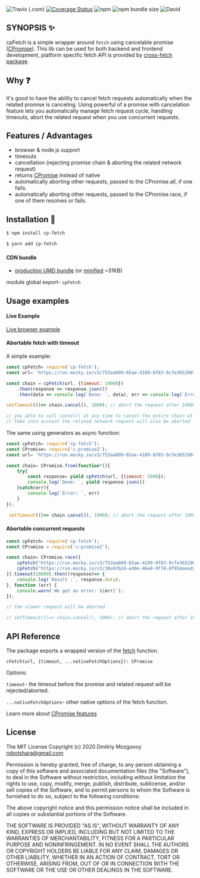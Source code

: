 ![Travis (.com)](https://img.shields.io/travis/com/DigitalBrainJS/c-fetch)
[![Coverage Status](https://coveralls.io/repos/github/DigitalBrainJS/c-fetch/badge.svg?branch=master)](https://coveralls.io/github/DigitalBrainJS/c-fetch?branch=master)
![npm](https://img.shields.io/npm/dm/cp-fetch)
![npm bundle size](https://img.shields.io/bundlephobia/minzip/cp-fetch)
![David](https://img.shields.io/david/DigitalBrainJS/c-fetch)

## SYNOPSIS :sparkles:

cpFetch is a simple wrapper around `fetch` using cancelable promise ([CPromise](https://www.npmjs.com/package/c-promise2)). 
This lib can be used for both backend and frontend development, platform specific fetch API is provided by 
[cross-fetch package](https://www.npmjs.com/package/cross-fetch).

## Why :question:
It's good to have the ability to cancel fetch requests automatically when the related promise is canceling.
Using powerful of a promise with cancelation feature lets you automatically manage fetch request cycle, handling timeouts,
abort the related request when you use concurrent requests.  

## Features / Advantages
- browser & node.js support
- timeouts
- cancellation (rejecting promise chain & aborting the related network request)
- returns [CPromise](https://www.npmjs.com/package/c-promise2) instead of native
- automatically aborting other requests, passed to the CPromise.all, if one fails.
- automatically aborting other requests, passed to the CPromise.race, if one of them resolves or fails.

## Installation :hammer:

```bash
$ npm install cp-fetch
```

```bash
$ yarn add cp-fetch
```

#### CDN bundle

- [production UMD bundle](https://unpkg.com/cp-fetch) (or [minified](https://unpkg.com/cp-fetch/dist/cp-fetch.umd.min.js) ~31KB)

module global export- `cpFetch`

## Usage examples

#### Live Example

[Live browser example](https://codesandbox.io/s/ancient-glade-1wsnj)

#### Abortable fetch with timeout

A simple example:
````javascript
const cpFetch= require('cp-fetch');
const url= 'https://run.mocky.io/v3/753aa609-65ae-4109-8f83-9cfe365290f0?mocky-delay=5s';

const chain = cpFetch(url, {timeout: 10000})
    .then(response => response.json())
    .then(data => console.log(`Done: `, data), err => console.log(`Error: `, err))

setTimeout(()=> chain.cancel(), 1000); // abort the request after 1000ms 

// you able to call cancel() at any time to cancel the entire chain at any stage
// Take into account the related network request will also be aborted
````

The same using generators as async function:

````javascript
const cpFetch= require('cp-fetch');
const CPromise= require('c-promise2');
const url= 'https://run.mocky.io/v3/753aa609-65ae-4109-8f83-9cfe365290f0?mocky-delay=5s';

const chain= CPromise.from(function*(){
    try{
        const response= yield cpFetch(url, {timeout: 5000});
        console.log(`Done: `, yield response.json())
    }catch(err){
        console.log(`Error: `, err)
    }   
});

 setTimeout(()=> chain.cancel(), 1000); // abort the request after 1000ms 
````

#### Abortable concurrent requests

````javascript
const cpFetch= require('cp-fetch');
const CPromise = require('c-promise2');

const chain= CPromise.race([
    cpFetch("https://run.mocky.io/v3/753aa609-65ae-4109-8f83-9cfe365290f0?mocky-delay=3s"),
    cpFetch("https://run.mocky.io/v3/30a97b24-ed0e-46e8-9f78-8f954aead2f8?mocky-delay=5s")
]).timeout(10000).then((response)=> {
    console.log(`Result :`, response.data);
}, function (err) {
    console.warn(`We got an error: ${err}`);
});

// the slower request will be aborted

// setTimeout(()=> chain.cancel(), 1000); // abort the request after 1000ms 
````

## API Reference

The package exports a wrapped version of the [fetch](https://developer.mozilla.org/en-US/docs/Web/API/Fetch_API/Using_Fetch) function.

`cFetch(url, {timeout, ...nativeFetchOptions}): CPromise`

Options:

`timeout`- the timeout before the promise and related request will be rejected/aborted.

`...nativeFetchOptions`- other native options of the fetch function.

Learn more about [CPromise features](https://www.npmjs.com/package/c-promise2) 
## License

The MIT License Copyright (c) 2020 Dmitriy Mozgovoy robotshara@gmail.com

Permission is hereby granted, free of charge, to any person obtaining a copy of this software and associated documentation files (the "Software"), to deal in the Software without restriction, including without limitation the rights to use, copy, modify, merge, publish, distribute, sublicense, and/or sell copies of the Software, and to permit persons to whom the Software is furnished to do so, subject to the following conditions:

The above copyright notice and this permission notice shall be included in all copies or substantial portions of the Software.

THE SOFTWARE IS PROVIDED "AS IS", WITHOUT WARRANTY OF ANY KIND, EXPRESS OR IMPLIED,
INCLUDING BUT NOT LIMITED TO THE WARRANTIES OF MERCHANTABILITY, FITNESS FOR A PARTICULAR
PURPOSE AND NONINFRINGEMENT. IN NO EVENT SHALL THE AUTHORS OR COPYRIGHT HOLDERS BE LIABLE FOR ANY CLAIM,
DAMAGES OR OTHER LIABILITY, WHETHER IN AN ACTION OF CONTRACT, TORT OR OTHERWISE, ARISING FROM,
OUT OF OR IN CONNECTION WITH THE SOFTWARE OR THE USE OR OTHER DEALINGS IN THE SOFTWARE.

